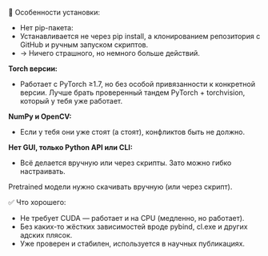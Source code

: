 🚧 Особенности установки:
- Нет pip-пакета:
- Устанавливается не через pip install, а клонированием репозитория с GitHub и ручным запуском скриптов.
- → Ничего страшного, но немного больше действий.

**Torch версии:**
- Работает с PyTorch ≥1.7, но без особой привязанности к конкретной версии. Лучше брать проверенный тандем PyTorch + torchvision, который у тебя уже работает.

**NumPy и OpenCV:**
- Если у тебя они уже стоят (а стоят), конфликтов быть не должно.

**Нет GUI, только Python API или CLI:**
- Всё делается вручную или через скрипты. Зато можно гибко настраивать.

Pretrained модели нужно скачивать вручную (или через скрипт).

✅ Что хорошего:
- Не требует CUDA — работает и на CPU (медленно, но работает).
- Без каких-то жёстких зависимостей вроде pybind, cl.exe и других адских плясок.
- Уже проверен и стабилен, используется в научных публикациях.
